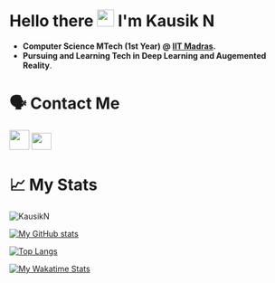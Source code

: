 # Hello there <img src="https://raw.githubusercontent.com/MartinHeinz/MartinHeinz/master/wave.gif" width="30px"> I'm Kausik N

* __Computer Science MTech (1st Year) @ [IIT Madras](https://www.iitm.ac.in/).__
* __Pursuing and Learning Tech in Deep Learning and Augemented Reality__.


# 🗣️ Contact Me
<a href="mailto:nkausik1999@gmail.com"><img src="https://image.flaticon.com/icons/svg/725/725643.svg" height="35" width="35" /></a>
<a href="https://www.linkedin.com/in/kausik-n-7a9800170/"><img src="https://cdn.jsdelivr.net/npm/simple-icons@3.0.1/icons/linkedin.svg" height="30" width="35" /></a>

# 📈 My Stats

<p><img src="https://komarev.com/ghpvc/?username=kausikn" alt="KausikN" /></p>

[![My GitHub stats](https://github-readme-stats.vercel.app/api?username=kausikn&show_icons=true&count_private=true&theme=tokyonight)](https://github.com/kausikn)

[![Top Langs](https://github-readme-stats.vercel.app/api/top-langs/?username=kausikn&theme=tokyonight&langs_count=10&layout=compact)](https://github.com/kausikn)

[![My Wakatime Stats](https://github-readme-stats.vercel.app/api/wakatime?username=KausikN&layout=compact)](https://github.com/kausikn)

